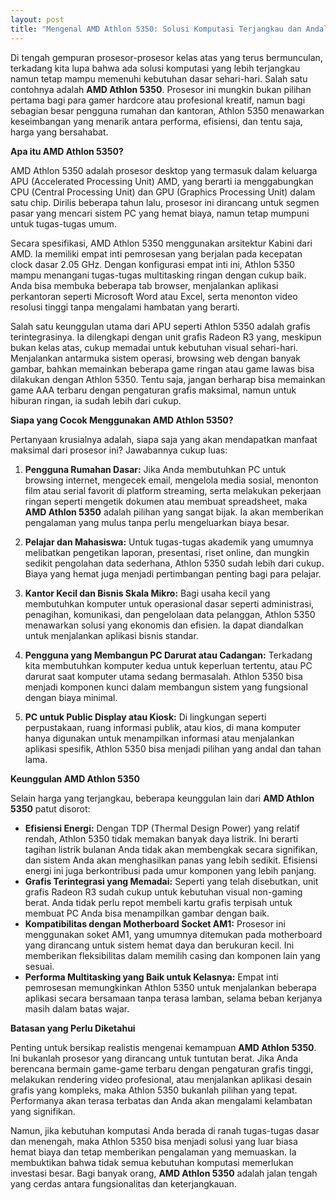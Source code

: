 ```yaml
---
layout: post
title: "Mengenal AMD Athlon 5350: Solusi Komputasi Terjangkau dan Andal"
---
```


Di tengah gempuran prosesor-prosesor kelas atas yang terus bermunculan, terkadang kita lupa bahwa ada solusi komputasi yang lebih terjangkau namun tetap mampu memenuhi kebutuhan dasar sehari-hari. Salah satu contohnya adalah **AMD Athlon 5350**. Prosesor ini mungkin bukan pilihan pertama bagi para gamer hardcore atau profesional kreatif, namun bagi sebagian besar pengguna rumahan dan kantoran, Athlon 5350 menawarkan keseimbangan yang menarik antara performa, efisiensi, dan tentu saja, harga yang bersahabat.

**Apa itu AMD Athlon 5350?**

AMD Athlon 5350 adalah prosesor desktop yang termasuk dalam keluarga APU (Accelerated Processing Unit) AMD, yang berarti ia menggabungkan CPU (Central Processing Unit) dan GPU (Graphics Processing Unit) dalam satu chip. Dirilis beberapa tahun lalu, prosesor ini dirancang untuk segmen pasar yang mencari sistem PC yang hemat biaya, namun tetap mumpuni untuk tugas-tugas umum.

Secara spesifikasi, AMD Athlon 5350 menggunakan arsitektur Kabini dari AMD. Ia memiliki empat inti pemrosesan yang berjalan pada kecepatan clock dasar 2.05 GHz. Dengan konfigurasi empat inti ini, Athlon 5350 mampu menangani tugas-tugas multitasking ringan dengan cukup baik. Anda bisa membuka beberapa tab browser, menjalankan aplikasi perkantoran seperti Microsoft Word atau Excel, serta menonton video resolusi tinggi tanpa mengalami hambatan yang berarti.

Salah satu keunggulan utama dari APU seperti Athlon 5350 adalah grafis terintegrasinya. Ia dilengkapi dengan unit grafis Radeon R3 yang, meskipun bukan kelas atas, cukup memadai untuk kebutuhan visual sehari-hari. Menjalankan antarmuka sistem operasi, browsing web dengan banyak gambar, bahkan memainkan beberapa game ringan atau game lawas bisa dilakukan dengan Athlon 5350. Tentu saja, jangan berharap bisa memainkan game AAA terbaru dengan pengaturan grafis maksimal, namun untuk hiburan ringan, ia sudah lebih dari cukup.

**Siapa yang Cocok Menggunakan AMD Athlon 5350?**

Pertanyaan krusialnya adalah, siapa saja yang akan mendapatkan manfaat maksimal dari prosesor ini? Jawabannya cukup luas:

1.  **Pengguna Rumahan Dasar:** Jika Anda membutuhkan PC untuk browsing internet, mengecek email, mengelola media sosial, menonton film atau serial favorit di platform streaming, serta melakukan pekerjaan ringan seperti mengetik dokumen atau membuat spreadsheet, maka **AMD Athlon 5350** adalah pilihan yang sangat bijak. Ia akan memberikan pengalaman yang mulus tanpa perlu mengeluarkan biaya besar.

2.  **Pelajar dan Mahasiswa:** Untuk tugas-tugas akademik yang umumnya melibatkan pengetikan laporan, presentasi, riset online, dan mungkin sedikit pengolahan data sederhana, Athlon 5350 sudah lebih dari cukup. Biaya yang hemat juga menjadi pertimbangan penting bagi para pelajar.

3.  **Kantor Kecil dan Bisnis Skala Mikro:** Bagi usaha kecil yang membutuhkan komputer untuk operasional dasar seperti administrasi, penagihan, komunikasi, dan pengelolaan data pelanggan, Athlon 5350 menawarkan solusi yang ekonomis dan efisien. Ia dapat diandalkan untuk menjalankan aplikasi bisnis standar.

4.  **Pengguna yang Membangun PC Darurat atau Cadangan:** Terkadang kita membutuhkan komputer kedua untuk keperluan tertentu, atau PC darurat saat komputer utama sedang bermasalah. Athlon 5350 bisa menjadi komponen kunci dalam membangun sistem yang fungsional dengan biaya minimal.

5.  **PC untuk Public Display atau Kiosk:** Di lingkungan seperti perpustakaan, ruang informasi publik, atau kios, di mana komputer hanya digunakan untuk menampilkan informasi atau menjalankan aplikasi spesifik, Athlon 5350 bisa menjadi pilihan yang andal dan tahan lama.

**Keunggulan AMD Athlon 5350**

Selain harga yang terjangkau, beberapa keunggulan lain dari **AMD Athlon 5350** patut disorot:

*   **Efisiensi Energi:** Dengan TDP (Thermal Design Power) yang relatif rendah, Athlon 5350 tidak memakan banyak daya listrik. Ini berarti tagihan listrik bulanan Anda tidak akan membengkak secara signifikan, dan sistem Anda akan menghasilkan panas yang lebih sedikit. Efisiensi energi ini juga berkontribusi pada umur komponen yang lebih panjang.
*   **Grafis Terintegrasi yang Memadai:** Seperti yang telah disebutkan, unit grafis Radeon R3 sudah cukup untuk kebutuhan visual non-gaming berat. Anda tidak perlu repot membeli kartu grafis terpisah untuk membuat PC Anda bisa menampilkan gambar dengan baik.
*   **Kompatibilitas dengan Motherboard Socket AM1:** Prosesor ini menggunakan soket AM1, yang umumnya ditemukan pada motherboard yang dirancang untuk sistem hemat daya dan berukuran kecil. Ini memberikan fleksibilitas dalam memilih casing dan komponen lain yang sesuai.
*   **Performa Multitasking yang Baik untuk Kelasnya:** Empat inti pemrosesan memungkinkan Athlon 5350 untuk menjalankan beberapa aplikasi secara bersamaan tanpa terasa lamban, selama beban kerjanya masih dalam batas wajar.

**Batasan yang Perlu Diketahui**

Penting untuk bersikap realistis mengenai kemampuan **AMD Athlon 5350**. Ini bukanlah prosesor yang dirancang untuk tuntutan berat. Jika Anda berencana bermain game-game terbaru dengan pengaturan grafis tinggi, melakukan rendering video profesional, atau menjalankan aplikasi desain grafis yang kompleks, maka Athlon 5350 bukanlah pilihan yang tepat. Performanya akan terasa terbatas dan Anda akan mengalami kelambatan yang signifikan.

Namun, jika kebutuhan komputasi Anda berada di ranah tugas-tugas dasar dan menengah, maka Athlon 5350 bisa menjadi solusi yang luar biasa hemat biaya dan tetap memberikan pengalaman yang memuaskan. Ia membuktikan bahwa tidak semua kebutuhan komputasi memerlukan investasi besar. Bagi banyak orang, **AMD Athlon 5350** adalah jalan tengah yang cerdas antara fungsionalitas dan keterjangkauan.
